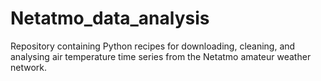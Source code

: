 # Netatmo_data_analysis
Repository containing Python recipes for downloading, cleaning, and analysing air temperature time series from the Netatmo amateur weather network.
